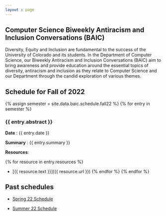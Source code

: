```yaml
---
layout : page
---
```


## Computer Science Biweekly Antiracism and Inclusion Conversations (BAIC)

Diversity, Equity and Inclusion are fundamental to the success of the University of Colorado and its students. In the Department of Computer Science, our Biweekly Antiracism and Inclusion Conversations (BAIC)  aim to bring awareness and provide education around the essential topics of diversity, antiracism and inclusion as they relate to Computer Science and our Department through the candid exploration of various themes.  

## Schedule for Fall of 2022

{% assign semester = site.data.baic.schedule.fall22 %}
{% for entry in semester %}

### {{ entry.abstract }}

**Date** : {{ entry.date }}

**Summary** : {{ entry.summary }}

**Resources**:

{% for resource in entry.resources %}
  * [{{ resource.text }}]({{ resource.url }})
{% endfor %}
{% endfor %}

## Past schedules
* [Spring 22 Schedule](spring-2022-schedule)

* [Summer 22 Schedule](summer-2022-schedule)
